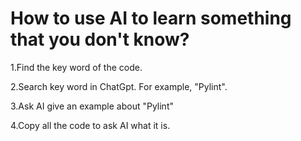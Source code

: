 # How to use AI to learn something that you don't know?

1.Find the key word of the code.

2.Search key word in ChatGpt. For example, "Pylint".

3.Ask AI give an example about "Pylint"

4.Copy all the code to ask AI what it is.
